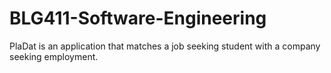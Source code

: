 # BLG411-Software-Engineering
PlaDat is an application that matches a job seeking student with a company seeking employment.
